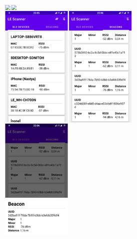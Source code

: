 <img src="media/demo1.gif" width="350"  /> <img src="media/demo2.gif" width="350" />
<br />
<img src="media/img1.jpg" width="200"  /> <img src="media/img2.jpg" width="200"  /> <img src="media/img3.jpg" width="200"  />